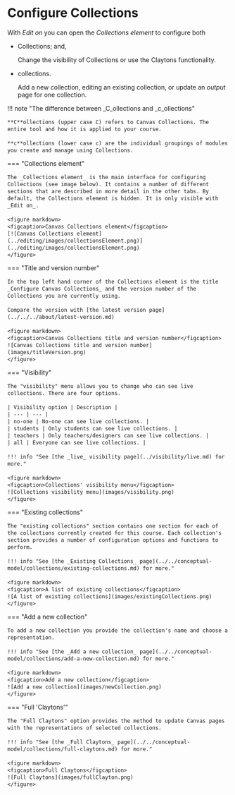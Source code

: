 # Configure Collections

With _Edit on_ you can open the _Collections element_ to configure both

- Collections; and,

	Change the visibility of Collections or use the Claytons functionality.

- collections.

	Add a new collection, editing an existing collection, or update an _output_ page for one collection.

!!! note "The difference between _C_ollections and _c_ollections"

	**C**ollections (upper case C) refers to Canvas Collections. The entire tool and how it is applied to your course.

	**c**ollections (lower case c) are the individual groupings of modules you create and manage using Collections.

=== "Collections element"

	The _Collections element_ is the main interface for configuring Collections (see image below). It contains a number of different sections that are described in more detail in the other tabs. By default, the Collections element is hidden. It is only visible with _Edit on_.

	<figure markdown>
	<figcaption>Canvas Collections element</figcaption>
	[![Canvas Collections element](../editing/images/collectionsElement.png)](../editing/images/collectionsElement.png)
	</figure>

=== "Title and version number"

	In the top left hand corner of the Collections element is the title _Configure Canvas Collections_ and the version number of the Collections you are currently using.

	Compare the version with [the latest version page](../../../about/latest-version.md)

	<figure markdown>
	<figcaption>Canvas Collections title and version number</figcaption>
	![Canvas Collections title and version number](images/titleVersion.png)
	</figure>

=== "Visibility"

	The "visibility" menu allows you to change who can see live collections. There are four options.

	| Visibility option | Description |
	| --- | --- |
	| no-one | No-one can see live collections. |
	| students | Only students can see live collections. |
	| teachers | Only teachers/designers can see live collections. |
	| all | Everyone can see live collections. |

	!!! info "See [the _live_ visibility page](../visibility/live.md) for more."

	<figure markdown>
	<figcaption>Collections' visibility menu</figcaption>
	![Collections visibility menu](images/visibility.png)
	</figure>

=== "Existing collections"

	The "existing collections" section contains one section for each of the collections currently created for this course. Each collection's section provides a number of configuration options and functions to perform.

	!!! info "See [the _Existing Collections_ page](../../conceptual-model/collections/existing-collections.md) for more."

	<figure markdown>
	<figcaption>A list of existing collections</figcaption>
	![A list of existing collections](images/existingCollections.png)
	</figure>

=== "Add a new collection"

	To add a new collection you provide the collection's name and choose a representation.

	!!! info "See [the _Add a new collection_ page](../../conceptual-model/collections/add-a-new-collection.md) for more."

	<figure markdown>
	<figcaption>Add a new collection</figcaption>
	![Add a new collection](images/newCollection.png)
	</figure>

=== "Full 'Claytons'"

	The "Full Claytons" option provides the method to update Canvas pages with the representations of selected collections.

	!!! info "See [the _Full Claytons_ page](../../conceptual-model/collections/full-claytons.md) for more."

	<figure markdown>
	<figcaption>Full Claytons</figcaption>
	![Full Claytons](images/fullClayton.png)
	</figure>
